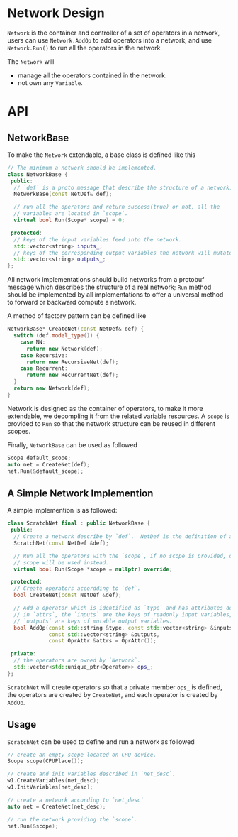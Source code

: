 # Network Design

`Network` is the container and controller of a set of operators in a network, users can use `Network.AddOp` to add operators into a network, 
and use `Network.Run()` to run all the operators in the network.

The `Network` will

- manage all the operators contained in the network.
- not own any `Variable`.

# API

## NetworkBase
To make the `Network` extendable, a base class is defined like this

```c++
// The minimum a network should be implemented.
class NetworkBase {
 public:
  // `def` is a proto message that describe the structure of a network.
  NetworkBase(const NetDef& def);

  // run all the operators and return success(true) or not, all the
  // variables are located in `scope`.
  virtual bool Run(Scope* scope) = 0;

 protected:
  // keys of the input variables feed into the network.
  std::vector<string> inputs_;
  // keys of the corresponding output variables the network will mutate.
  std::vector<string> outputs_;
};
```

All network implementations should build networks from  a protobuf message which 
describes the structure of a real network; `Run` method should be implemented by 
all implementations to offer a universal method to forward or backward compute a network.

A method of factory pattern can be defined like

```c++
NetworkBase* CreateNet(const NetDef& def) {
  switch (def.model_type()) {
    case NN:
      return new Network(def);
    case Recursive:
      return new RecursiveNet(def);
    case Recurrent:
      return new RecurrentNet(def);
  }
  return new Network(def);
}
```

Network is designed as the container of operators, to make it more extendable,
we decompling it from the related variable resources. 
A `scope` is provided to `Run` so that the network structure can be reused 
in different scopes.

Finally, `NetworkBase` can be used as followed

```c++
Scope default_scope;
auto net = CreateNet(def);
net.Run(&default_scope);
```

## A Simple Network Implemention

A simple implemention is as followed:

```c++
class ScratchNet final : public NetworkBase {
 public:
  // Create a network describe by `def`.  NetDef is the definition of a network.
  ScratchNet(const NetDef &def);

  // Run all the operators with the `scope`, if no scope is provided, default
  // scope will be used instead.
  virtual bool Run(Scope *scope = nullptr) override;

 protected:
  // Create operators accordding to `def`.
  bool CreateNet(const NetDef &def);

  // Add a operator which is identified as `type` and has attributes described
  // in `attrs`, the `inputs` are the keys of readonly input variables,
  // `outputs` are keys of mutable output variables.
  bool AddOp(const std::string &type, const std::vector<string> &inputs,
             const std::vector<string> &outputs,
             const OprAttr &attrs = OprAttr());

 private:
  // the operators are owned by `Network`.
  std::vector<std::unique_ptr<Operator>> ops_;
};
```

`ScratchNet` will create operators so that a private member `ops_` is defined,
the operators are created by `CreateNet`, and each operator is created by `AddOp`.

## Usage
`ScratchNet` can be used to define and run a network as followed

```c++
// create an empty scope located on CPU device.
Scope scope(CPUPlace());

// create and init variables described in `net_desc`.
w1.CreateVariables(net_desc);
w1.InitVariables(net_desc);

// create a network according to `net_desc`
auto net = CreateNet(net_desc);

// run the network providing the `scope`.
net.Run(&scope);
```
